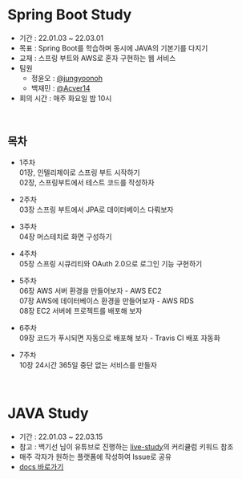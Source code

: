 # Spring Boot Study
- 기간 : 22.01.03 ~ 22.03.01
- 목표 : Spring Boot를 학습하며 동시에 JAVA의 기본기를 다지기
- 교재 : 스프링 부트와 AWS로 혼자 구현하는 웹 서비스
- 팀원
  - 정윤오 : [@jungyoonoh]
  - 백재민 : [@Acver14]
- 회의 시간 : 매주 화요일 밤 10시

<br>

## 목차
- 1주차    
  01장, 인텔리제이로 스프링 부트 시작하기    
  02장, 스프링부트에서 테스트 코드를 작성하자    

- 2주차    
  03장 스프링 부트에서 JPA로 데이터베이스 다뤄보자    

- 3주차    
  04장 머스테치로 화면 구성하기    

- 4주차    
  05장 스프링 시큐리티와 OAuth 2.0으로 로그인 기능 구현하기    

- 5주차    
  06장 AWS 서버 환경을 만들어보자 - AWS EC2    
  07장 AWS에 데이터베이스 환경을 만들어보자 - AWS RDS     
  08장 EC2 서버에 프로젝트를 배포해 보자    

- 6주차    
  09장 코드가 푸시되면 자동으로 배포해 보자 - Travis CI 배포 자동화    

- 7주차    
  10장 24시간 365일 중단 없는 서비스를 만들자    

<br>

# JAVA Study 
- 기간 : 22.01.03 ~ 22.03.15
- 참고 : 백기선 님이 유튜브로 진행하는 [live-study]의 커리큘럼 키워드 참조
- 매주 각자가 원하는 플랫폼에 작성하여 Issue로 공유
- [docs 바로가기](https://docs.google.com/document/d/1vegwGAWQE-LROHtk79GQaeLcf6VNxUHxEeQSHlT7zIY/edit#)


[@jungyoonoh]: https://github.com/jungyoonoh
[@Acver14]: https://acver.tistory.com
[live-study]: https://github.com/whiteship/live-study/issues?q=is%3Aissue+is%3Aclosed
